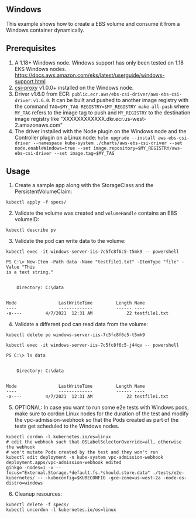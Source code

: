 ## Windows

This example shows how to create a EBS volume and consume it from a Windows container dynamically.

## Prerequisites

1. A 1.18+ Windows node. Windows support has only been tested on 1.18 EKS Windows nodes. https://docs.aws.amazon.com/eks/latest/userguide/windows-support.html
2. [csi-proxy](https://github.com/kubernetes-csi/csi-proxy) v1.0.0+ installed on the Windows node.
3. Driver v1.6.0 from ECR: `public.ecr.aws/ebs-csi-driver/aws-ebs-csi-driver:v1.6.0`. It can be built and pushed to another image registry with the command `TAG=$MY_TAG REGISTRY=$MY_REGISTRY make all-push` where `MY_TAG` refers to the image tag to push and `MY_REGISTRY` to the destination image registry like "XXXXXXXXXXXX.dkr.ecr.us-west-2.amazonaws.com"
4. The driver installed with the Node plugin on the Windows node and the Controller plugin on a Linux node: `helm upgrade --install aws-ebs-csi-driver --namespace kube-system ./charts/aws-ebs-csi-driver --set node.enableWindows=true --set image.repository=$MY_REGISTRY/aws-ebs-csi-driver --set image.tag=$MY_TAG`

## Usage

1. Create a sample app along with the StorageClass and the PersistentVolumeClaim:
```
kubectl apply -f specs/
```

2. Validate the volume was created and `volumeHandle` contains an EBS volumeID:
```
kubectl describe pv
```

3. Validate the pod can write data to the volume:
```
kubectl exec -it windows-server-iis-7c5fc8f6c5-t5mk9 -- powershell

PS C:\> New-Item -Path data -Name "testfile1.txt" -ItemType "file" -Value "This 
is a text string."


    Directory: C:\data


Mode                LastWriteTime         Length Name
----                -------------         ------ ----
-a----         4/7/2021  12:31 AM             22 testfile1.txt
```

4. Validate a different pod can read data from the volume:
```
kubectl delete po windows-server-iis-7c5fc8f6c5-t5mk9

kubectl exec -it windows-server-iis-7c5fc8f6c5-j44qv -- powershell

PS C:\> ls data 


    Directory: C:\data 


Mode                LastWriteTime         Length Name
----                -------------         ------ ----
-a----         4/7/2021  12:31 AM             22 testfile1.txt
```

5. OPTIONAL: In case you want to run some e2e tests with Windows pods, make sure to cordon Linux nodes for the duration of the test and modify the vpc-admission-webhook so that the Pods created as part of the tests get scheduled to the Windows nodes.
```
kubectl cordon -l kubernetes.io/os=linux
# edit the webhook such that OSLabelSelectorOverride=all, otherwise the webhook
# won't mutate Pods created by the test and they won't run
kubectl edit deployment -n kube-system vpc-admission-webhook
deployment.apps/vpc-admission-webhook edited
ginkgo -nodes=1 -v --focus="External.Storage.*default.fs.*should.store.data" ./tests/e2e-kubernetes/ -- -kubeconfig=$KUBECONFIG -gce-zone=us-west-2a -node-os-distro=windows
```

6. Cleanup resources:
```
kubectl delete -f specs/
kubectl uncordon -l kubernetes.io/os=linux
```
